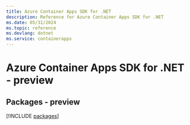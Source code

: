 ```yaml
---
title: Azure Container Apps SDK for .NET
description: Reference for Azure Container Apps SDK for .NET
ms.date: 05/31/2024
ms.topic: reference
ms.devlang: dotnet
ms.service: containerapps
---
```

# Azure Container Apps SDK for .NET - preview
## Packages - preview
[!INCLUDE [packages](container-apps-index.md)]